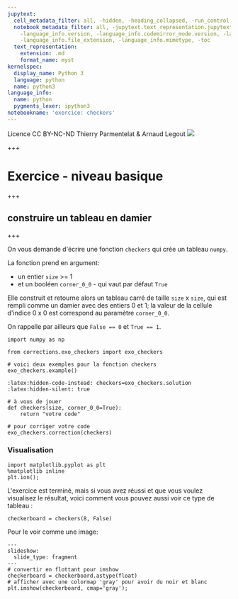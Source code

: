 ```yaml
---
jupytext:
  cell_metadata_filter: all, -hidden, -heading_collapsed, -run_control, -trusted
  notebook_metadata_filter: all, -jupytext.text_representation.jupytext_version, -jupytext.text_representation.format_version,
    -language_info.version, -language_info.codemirror_mode.version, -language_info.codemirror_mode,
    -language_info.file_extension, -language_info.mimetype, -toc
  text_representation:
    extension: .md
    format_name: myst
kernelspec:
  display_name: Python 3
  language: python
  name: python3
language_info:
  name: python
  pygments_lexer: ipython3
notebookname: 'exercice: checkers'
---
```


<div class="licence">
<span>Licence CC BY-NC-ND</span>
<span>Thierry Parmentelat &amp; Arnaud Legout</span>
<span><img src="media/both-logos-small-alpha.png" /></span>
</div>

+++

# Exercice - niveau basique

+++

## construire un tableau en damier

+++

On vous demande d'écrire une fonction `checkers` qui crée un tableau `numpy`.

La fonction prend en argument:

* un entier `size` >= 1
* et un booléen `corner_0_0` - qui vaut par défaut `True`

Elle construit et retourne alors un tableau carré de taille `size` x `size`, qui est rempli comme un damier avec des entiers 0 et 1; la valeur de la cellule d'indice 0 x 0 est correspond au paramètre `corner_0_0`.

On rappelle par ailleurs que `False == 0` et `True == 1`.

```{code-cell} ipython3
import numpy as np

from corrections.exo_checkers import exo_checkers

# voici deux exemples pour la fonction checkers
exo_checkers.example()
```

```{code-cell} ipython3
:latex:hidden-code-instead: checkers=exo_checkers.solution
:latex:hidden-silent: true

# à vous de jouer
def checkers(size, corner_0_0=True):
    return "votre code"
```

```{code-cell} ipython3
# pour corriger votre code
exo_checkers.correction(checkers)
```

### Visualisation

```{code-cell} ipython3
import matplotlib.pyplot as plt
%matplotlib inline
plt.ion();
```

L'exercice est terminé, mais si vous avez réussi et que vous voulez visualisez le résultat, voici comment vous pouvez aussi voir ce type de tableau :

```{code-cell} ipython3
checkerboard = checkers(8, False)
```

Pour le voir comme une image:

```{code-cell} ipython3
---
slideshow:
  slide_type: fragment
---
# convertir en flottant pour imshow
checkerboard = checkerboard.astype(float)
# afficher avec une colormap 'gray' pour avoir du noir et blanc
plt.imshow(checkerboard, cmap='gray');
```
